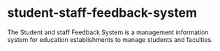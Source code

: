 # student-staff-feedback-system
The Student and staff Feedback System is a management information system for education  establishments to manage students and faculties.
